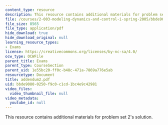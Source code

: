 ```yaml
---
content_type: resource
description: This resource contains additional materials for problem set 2's solution.
file: /courses/2-003-modeling-dynamics-and-control-i-spring-2005/bbde90800250f9c0c1cd1bc4e9c42981_addendum2.pdf
file_size: 8565
file_type: application/pdf
hide_download: true
hide_download_original: null
learning_resource_types:
- Exams
license: https://creativecommons.org/licenses/by-nc-sa/4.0/
ocw_type: OCWFile
parent_title: Exams
parent_type: CourseSection
parent_uid: 1e55bc20-ff0c-b48c-471a-7869a776e5ab
resourcetype: Document
title: addendum2.pdf
uid: bbde9080-0250-f9c0-c1cd-1bc4e9c42981
video_files:
  video_thumbnail_file: null
video_metadata:
  youtube_id: null
---
```

This resource contains additional materials for problem set 2's solution.